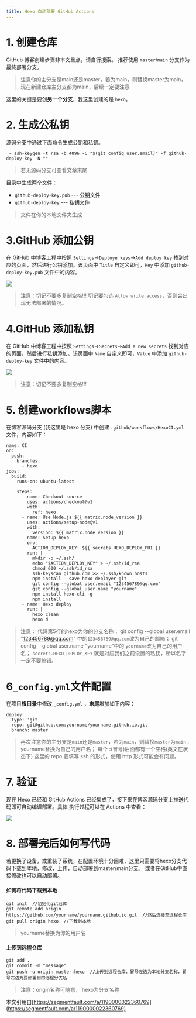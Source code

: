 ```yaml
---
title: Hexo 自动部署 GitHub Actions
---
```


# 1. 创建仓库


GitHub 博客创建步骤非本文重点，请自行搜索。
推荐使用 `master`/`main` 分支作为最终部署分支。
> 注意你的主分支是main还是master，若为main，则替换master为main，现在新建仓库主分支都为main，后续一定要注意

这里的关键是要创**另一个分支**，我这里创建的是 `hexo`。


# 2. 生成公私钥


源码分支中通过下面命令生成公钥和私钥。
```
 ~ ssh-keygen -t rsa -b 4096 -C "$(git config user.email)" -f github-deploy-key -N ""
```
> 若无源码分支可查看文章末尾



目录中生成两个文件：


- `github-deploy-key.pub` --- 公钥文件
- `github-deploy-key` --- 私钥文件



> 文件在你的本地文件夹生成



# 3.GitHub 添加公钥


在 GitHub 中博客工程中按照 `Settings`->`Deploye keys`->`Add deploy key` 找到对应的页面，然后进行公钥添加。该页面中 `Title` 自定义即可，`Key` 中添加 `github-deploy-key.pub` 文件中的内容。


![](https://segmentfault.com/img/remote/1460000022360772#align=left&display=inline&height=445&margin=%5Bobject%20Object%5D&originHeight=445&originWidth=800&status=done&style=none&width=800)


> 注意：切记不要多复制空格!!!
切记要勾选 `Allow write access`，否则会出现无法部署的情况。



# 4.GitHub 添加私钥


在 GitHub 中博客工程中按照 `Settings`->`Secrets`->`Add a new secrets` 找到对应的页面，然后进行私钥添加。该页面中 `Name` 自定义即可，`Value` 中添加 `github-deploy-key` 文件中的内容。


![](https://segmentfault.com/img/remote/1460000022360773#align=left&display=inline&height=563&margin=%5Bobject%20Object%5D&originHeight=563&originWidth=800&status=done&style=none&width=800)


> 注意：切记不要多复制空格!!!



# 5. 创建workflows脚本


在博客源码分支 (我这里是 hexo 分支) 中创建 `.github/workflows/HexoCI.yml` 文件，内容如下：


```
name: CI
on:
  push:
    branches:
      - hexo
jobs:
  build:
    runs-on: ubuntu-latest

    steps:
      - name: Checkout source
        uses: actions/checkout@v1
        with:
          ref: hexo
      - name: Use Node.js ${{ matrix.node_version }}
        uses: actions/setup-node@v1
        with:
          version: ${{ matrix.node_version }}
      - name: Setup hexo
        env:
          ACTION_DEPLOY_KEY: ${{ secrets.HEXO_DEPLOY_PRI }}
        run: |
          mkdir -p ~/.ssh/
          echo "$ACTION_DEPLOY_KEY" > ~/.ssh/id_rsa
          chmod 600 ~/.ssh/id_rsa
          ssh-keyscan github.com >> ~/.ssh/known_hosts
          npm install --save hexo-deployer-git
          git config --global user.email "123456789@qq.com"
          git config --global user.name "yourname"
          npm install hexo-cli -g
          npm install
      - name: Hexo deploy
        run: |
          hexo clean
          hexo d
```


> 注意：
> 代码第5行的hexo为你的分支名称；
> git config --global user.email "123456789@qq.com"  中的`123456789@qq.com`改为自己的邮箱；
> git config --global user.name "yourname"中的 `yourname`改为自己的用户名；
> `secrets.HEXO_DEPLOY_KEY` 就是对应我们之前设置的私钥，所以名字一定不要搞错。

# 6`_config.yml`文件配置


在项目**根目录**中修改 `_config.yml` ，**末尾**增加如下内容：


```
deploy:
  type: 'git'
  repo: git@github.com:yourname/yourname.github.io.git
  branch: master
```


> 再次注意你的主分支是`main`还是`master`，若为`main`，则替换`master`为`main；`
> yourname替换为自己的用户名；
> 每个 :(冒号)后面都有一个空格(英文在状态下)
> 这里的 repo 要填写 ssh 的形式，使用 http 形式可能会有问题。



# 7. 验证


现在 Hexo 已经和 GitHub Actions 已经集成了，接下来在博客源码分支上推送代码即可自动编译部署。具体
执行过程可以在 Actions 中查看：


![](https://segmentfault.com/img/remote/1460000022360774#align=left&display=inline&height=373&margin=%5Bobject%20Object%5D&originHeight=373&originWidth=800&status=done&style=none&width=800)




# 8. 部署完后如何写代码


若更换了设备，或重装了系统，在配置环境十分困难，这里只需要将hexo分支代码下载到本地，修改，上传，自动部署到master/main分支。
或者在GitHub中直接修改也可以自动部署。


#### 如何将代码下载到本地
```
git init  //初始化git仓库
git remote add origin https://github.com/yourname/yourname.github.io.git  //然后连接至远程仓库
git pull origin hexo  //下载到本地
```
> yourname替换为你的用户名

#### 
#### 上传到远程仓库
```
git add .
git commit -m "message"
git push -u origin master:hexo  //上传到远程仓库，冒号左边为本地分支名称，冒号右边为要部署到的远程分支名
```
> 注意：origin名称可随意， hexo为分支名称



本文引用自[https://segmentfault.com/a/1190000022360769](https://segmentfault.com/a/1190000022360769)
